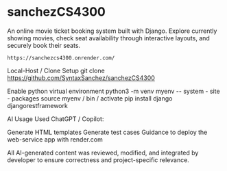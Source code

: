 # sanchezCS4300


An online movie ticket booking system built with Django. Explore currently showing movies, check seat availability through interactive layouts, and securely book their seats. 

    https://sanchezcs4300.onrender.com/


Local-Host / Clone Setup
    git clone https://github.com/SyntaxSanchez/sanchezCS4300

Enable python virtual environment
    python3 -m venv myenv -- system - site - packages
    source myenv / bin / activate
    pip install django djangorestframework

AI Usage
Used ChatGPT / Copilot:

Generate HTML templates
Generate test cases
Guidance to deploy the web-service app with render.com

All AI-generated content was reviewed, modified, and integrated by developer to ensure correctness and project-specific relevance.